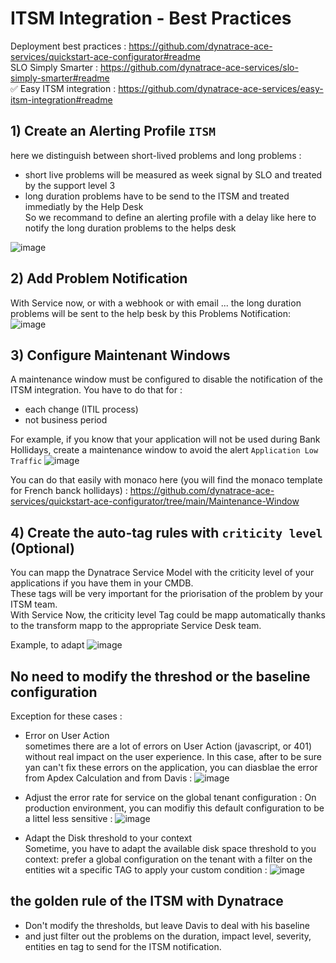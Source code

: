 # ITSM Integration - Best Practices

Deployment best practices : https://github.com/dynatrace-ace-services/quickstart-ace-configurator#readme  
SLO Simply Smarter : https://github.com/dynatrace-ace-services/slo-simply-smarter#readme  
✅ Easy ITSM integration : https://github.com/dynatrace-ace-services/easy-itsm-integration#readme

## 1) Create an Alerting Profile `ITSM`  

here we distinguish between short-lived problems and long problems :  
- short live problems will be measured as week signal by SLO and treated  by the support level 3  
- long duration problems have to be send to the ITSM and treated immediatly by the Help Desk  
So we recommand to define an alerting profile with a delay like here to notify the long duration problems to the helps desk

![image](https://user-images.githubusercontent.com/40337213/213877403-f0318bcf-79f5-407e-90fe-eb1e52264e34.png)

## 2) Add Problem Notification  

With Service now, or with a webhook or with email ... the long duration problems will be sent to the help besk by this Problems Notification:  
![image](https://user-images.githubusercontent.com/40337213/213877803-35863688-813f-470b-a76e-1510deb8b085.png)

## 3) Configure Maintenant Windows  

A maintenance window must be configured to disable the notification of the ITSM integration.
You have to do that for :  
- each change (ITIL process)
- not business period  

For example, if you know that your application will not be used during Bank Hollidays, create a maintenance window to avoid the alert `Application Low Traffic`
![image](https://user-images.githubusercontent.com/40337213/213878253-a7875502-dc8c-4d9e-9f47-89578ea7a56d.png)

You can do that easily with monaco here (you will find the monaco template for French banck hollidays) : 
https://github.com/dynatrace-ace-services/quickstart-ace-configurator/tree/main/Maintenance-Window

## 4) Create the auto-tag rules with `criticity level` (Optional)  
You can mapp the Dynatrace Service Model with the criticity level of your applications if you have them in your CMDB.  
These tags will be very important for the priorisation of the problem by your ITSM team.   
With Service Now, the criticity level Tag could be mapp automatically thanks to the transform mapp to the appropriate Service Desk team.  

Example, to adapt 
![image](https://user-images.githubusercontent.com/40337213/213879778-963c0bdd-f505-4db6-839c-b5c0af1b8d2a.png)


## No need to modify the threshod or the baseline configuration  
Exception for these cases :  

-  Error on User Action  
sometimes there are a lot of errors on User Action (javascript, or 401) without real impact on the user experience. In this case, after to be sure yan can't fix these errors on the application, you can diasblae the error from Apdex Calculation and from Davis : 
![image](https://user-images.githubusercontent.com/40337213/213878007-6ad4f145-3aa9-413b-bd5c-bbb016a03325.png)

- Adjust the error rate for service on the global tenant configuration : 
On production environment, you can modifiy this default configuration to be a littel less sensitive : 
![image](https://user-images.githubusercontent.com/40337213/213878638-e99c7398-88ce-4233-8caf-20c0d430440d.png)

- Adapt the Disk threshold to your context  
Sometime, you have to adapt the available disk space threshold to you context: 
prefer a global configuration on the tenant with a filter on the entities wit a specific TAG to apply your custom condition : 
![image](https://user-images.githubusercontent.com/40337213/213878888-f1b62ab5-9d52-4b4d-8bf1-1d223c9597a1.png)


## the golden rule of the ITSM with Dynatrace
- Don't modify the thresholds, but leave Davis to deal with his baseline  
- and just filter out the problems on the duration, impact level, severity, entities en tag to send for the ITSM notification.








